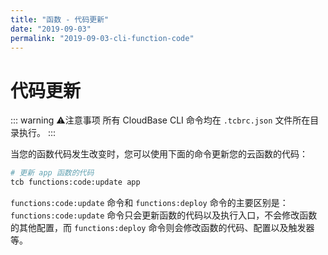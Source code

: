 ```yaml
---
title: "函数 - 代码更新"
date: "2019-09-03"
permalink: "2019-09-03-cli-function-code"
---
```


# 代码更新

::: warning ⚠️注意事项
所有 CloudBase CLI 命令均在 `.tcbrc.json` 文件所在目录执行。
:::

当您的函数代码发生改变时，您可以使用下面的命令更新您的云函数的代码：

```sh
# 更新 app 函数的代码
tcb functions:code:update app
```

`functions:code:update` 命令和 `functions:deploy` 命令的主要区别是：`functions:code:update` 命令只会更新函数的代码以及执行入口，不会修改函数的其他配置，而 `functions:deploy` 命令则会修改函数的代码、配置以及触发器等。
